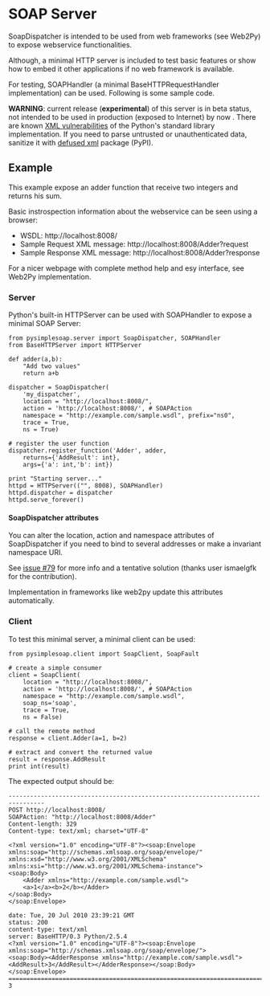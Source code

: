 # SOAP Server #

SoapDispatcher is intended to be used from web frameworks (see Web2Py) to expose webservice functionalities.

Although, a minimal HTTP server is included to test basic features or show how to embed  it other applications if no web framework is available.

For testing, SOAPHandler (a minimal BaseHTTPRequestHandler implementation) can be used.
Following is some sample code.

**WARNING**: current release (**experimental**) of this server is in beta status, not intended to be used in production (exposed to Internet) by now . There are known [XML vulnerabilities](https://docs.python.org/2/library/xml.html#xml-vulnerabilities) of the Python's standard library implementation. If you need to parse untrusted or unauthenticated data, sanitize it with [defused xml](https://pypi.python.org/pypi/defusedxml/) package (PyPI).

## Example ##

This example expose an adder function that receive two integers and returns his sum.

Basic instrospection information about the webservice can be seen using a browser:
  * WSDL: http://localhost:8008/
  * Sample Request XML message: http://localhost:8008/Adder?request
  * Sample Response XML message: http://localhost:8008/Adder?response

For a nicer webpage with complete method help and esy interface, see Web2Py implementation.

### Server ###

Python's built-in HTTPServer can be used with SOAPHandler to expose a minimal SOAP Server:

```
from pysimplesoap.server import SoapDispatcher, SOAPHandler
from BaseHTTPServer import HTTPServer

def adder(a,b):
    "Add two values"
    return a+b

dispatcher = SoapDispatcher(
    'my_dispatcher',
    location = "http://localhost:8008/",
    action = 'http://localhost:8008/', # SOAPAction
    namespace = "http://example.com/sample.wsdl", prefix="ns0",
    trace = True,
    ns = True)

# register the user function
dispatcher.register_function('Adder', adder,
    returns={'AddResult': int}, 
    args={'a': int,'b': int})

print "Starting server..."
httpd = HTTPServer(("", 8008), SOAPHandler)
httpd.dispatcher = dispatcher
httpd.serve_forever()
```

#### SoapDispatcher attributes ####

You can alter the location, action and namespace attributes of SoapDispatcher if you need to bind to several addresses or make a invariant namespace URI.

See [issue #79](https://code.google.com/p/pysimplesoap/issues/detail?id=#79) for more info and a tentative solution (thanks user ismaelgfk for the contribution).

Implementation in frameworks like web2py update this attributes automatically.

### Client ###
To test this minimal server, a minimal client can be used:

```
from pysimplesoap.client import SoapClient, SoapFault

# create a simple consumer
client = SoapClient(
    location = "http://localhost:8008/",
    action = 'http://localhost:8008/', # SOAPAction
    namespace = "http://example.com/sample.wsdl", 
    soap_ns='soap',
    trace = True,
    ns = False)

# call the remote method
response = client.Adder(a=1, b=2)

# extract and convert the returned value
result = response.AddResult
print int(result)
```

The expected output should be:
```
--------------------------------------------------------------------------------
POST http://localhost:8008/
SOAPAction: "http://localhost:8008/Adder"
Content-length: 329
Content-type: text/xml; charset="UTF-8"

<?xml version="1.0" encoding="UTF-8"?><soap:Envelope xmlns:soap="http://schemas.xmlsoap.org/soap/envelope/" xmlns:xsd="http://www.w3.org/2001/XMLSchema" xmlns:xsi="http://www.w3.org/2001/XMLSchema-instance">
<soap:Body>
    <Adder xmlns="http://example.com/sample.wsdl">
    <a>1</a><b>2</b></Adder>
</soap:Body>
</soap:Envelope>

date: Tue, 20 Jul 2010 23:39:21 GMT
status: 200
content-type: text/xml
server: BaseHTTP/0.3 Python/2.5.4
<?xml version="1.0" encoding="UTF-8"?><soap:Envelope xmlns:soap="http://schemas.xmlsoap.org/soap/envelope/">
<soap:Body><AdderResponse xmlns="http://example.com/sample.wsdl"><AddResult>3</AddResult></AdderResponse></soap:Body>
</soap:Envelope>
================================================================================
3
```